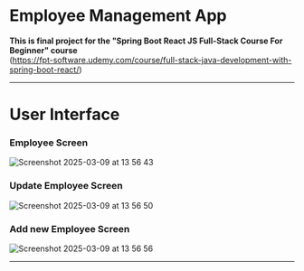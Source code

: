 # Employee Management App

**This is final project for the "Spring Boot React JS Full-Stack Course For Beginner" course**  
(https://fpt-software.udemy.com/course/full-stack-java-development-with-spring-boot-react/)

---

# User Interface

### Employee Screen
![Screenshot 2025-03-09 at 13 56 43](https://github.com/user-attachments/assets/cc327698-d27d-46e5-9edc-0d5470d27764)

### Update Employee Screen
![Screenshot 2025-03-09 at 13 56 50](https://github.com/user-attachments/assets/2d61ab69-9b09-4b2f-8c3d-1ce1a45e091c)

### Add new Employee Screen
![Screenshot 2025-03-09 at 13 56 56](https://github.com/user-attachments/assets/984c2128-3601-46dd-b07a-07f7fa9ddbe7)

---
